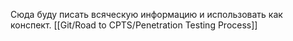 Сюда буду писать всяческую информацию и использовать как конспект.
[[Git/Road to CPTS/Penetration Testing Process]]
